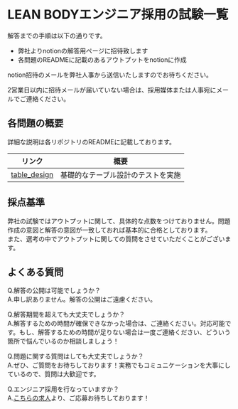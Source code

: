 # LEAN BODYエンジニア採用の試験一覧
解答までの手順は以下の通りです。
* 弊社よりnotionの解答用ページに招待致します
* 各問題のREADMEに記載のあるアウトプットをnotionに作成

notion招待のメールを弊社人事から送信いたしますのでお待ちください。

2営業日以内に招待メールが届いていない場合は、採用媒体または人事宛にメールでご連絡ください。

## 各問題の概要
詳細な説明は各リポジトリのREADMEに記載しております。

| リンク | 概要 |
| ---- | --- |
| [table_design]() | 基礎的なテーブル設計のテストを実施 |

## 採点基準
弊社の試験ではアウトプットに関して、具体的な点数をつけておりません。問題作成の意図と解答の意図が一致しておれば基本的に合格としております。  
また、選考の中でアウトプットに関しての質問をさせていただくことがございます。

## よくある質問
Q.解答の公開は可能でしょうか？  
A.申し訳ありません。解答の公開はご遠慮ください。

Q.解答期間を超えても大丈夫でしょうか？  
A.解答するための時間が確保できなかった場合は、ご連絡ください。対応可能です。もし、解答するための時間が足りない場合は一度ご連絡ください、どういう箇所で悩んでいるのか相談しましょう！

Q.問題に関する質問はしても大丈夫でしょうか？  
A.ぜひ、ご質問をお待ちしております！実務でもコミュニケーションを大事にしているので、質問は大歓迎です。

Q.エンジニア採用を行なっていますか？  
A.[こちらの求人](https://herp.careers/v1/leanbody)より、ご応募お待ちしております！
